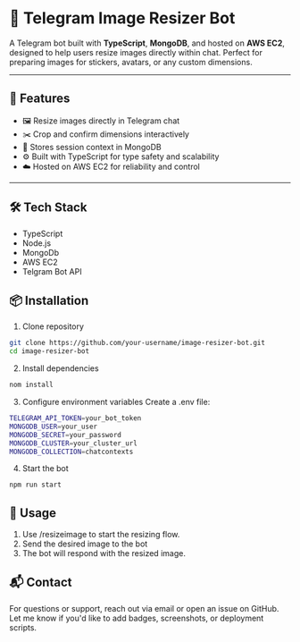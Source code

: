 # 📐 Telegram Image Resizer Bot

A Telegram bot built with **TypeScript**, **MongoDB**, and hosted on **AWS EC2**, designed to help users resize images directly within chat. Perfect for preparing images for stickers, avatars, or any custom dimensions.

---

## 🚀 Features

- 🖼️ Resize images directly in Telegram chat
- ✂️ Crop and confirm dimensions interactively
- 💾 Stores session context in MongoDB
- ⚙️ Built with TypeScript for type safety and scalability
- ☁️ Hosted on AWS EC2 for reliability and control

---

## 🛠️ Tech Stack
* TypeScript
* Node.js
* MongoDb
* AWS EC2
* Telgram Bot API

## 📦 Installation

1. Clone repository

```bash
git clone https://github.com/your-username/image-resizer-bot.git
cd image-resizer-bot
```

2. Install dependencies
```bash
nom install
```

3. Configure environment variables
Create a .env file:
```bash
TELEGRAM_API_TOKEN=your_bot_token
MONGODB_USER=your_user
MONGODB_SECRET=your_password
MONGODB_CLUSTER=your_cluster_url
MONGODB_COLLECTION=chatcontexts
```

4. Start the bot
```bash
npm run start
```

## 🧪 Usage

1. Use /resizeimage to start the resizing flow.
2. Send the desired image to the bot
3. The bot will respond with the resized image.

## 📬 Contact

For questions or support, reach out via email or open an issue on GitHub.
Let me know if you'd like to add badges, screenshots, or deployment scripts.
